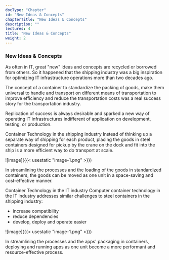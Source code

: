 ```yaml
---
docType: "Chapter"
id: "New Ideas & Concepts"
chapterTitle: "New Ideas & Concepts"
description: ""
lectures: 4
title: "New Ideas & Concepts"
weight: 2
---
```


### **New Ideas & Concepts**

As often in IT, great "new" ideas and concepts are recycled or borrowed from others. So it happened that the shipping industry was a big inspiration for optimizing IT infrastructure operations more than two decades ago.

The concept of a container to standardize the packing of goods, make them universal to handle and transport on different means of transportation to improve efficiency and reduce the transportation costs was a real success story for the transportation industry.

Replication of success is always desirable and sparked a new way of operating IT infrastructures indifferent of application on development, testing, or production.

Container Technology in the shipping industry Instead of thinking up a separate way of shipping for each product, placing the goods in steel containers designed for pickup by the crane on the dock and fit into the ship is a more efficient way to do transport at scale.

![image]({{< usestatic "image-1.png" >}})

In streamlining the processes and the loading of the goods in standardized containers, the goods can be moved as one unit in a space-saving and cost-effective manner.

Container Technology in the IT industry Computer container technology in the IT industry addresses similar challenges to steel containers in the shipping industry:

- increase compatibility
- reduce dependencies
- develop, deploy and operate easier

![image]({{< usestatic "image-1.png" >}})

In streamlining the processes and the apps' packaging in containers, deploying and running apps as one unit become a more performant and resource-effective process.
